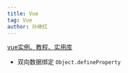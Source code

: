```yaml
---
title: Vue
tag: Vue
author: 孙继红
---
```

[vue实例、教程、实用库](https://github.com/opendigg/awesome-github-vue#UI%E7%BB%84%E4%BB%B6)
* 双向数据绑定  `Object.defineProperty`
